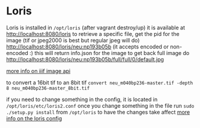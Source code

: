 # Loris

Loris is installed in `/opt/loris` (after vagrant destroy/up)
it is available at [http://localhost:8080/loris](http://localhost:8080/loris)
to retrieve a specific file, get the pid for the image (tif or jpeg2000 is best but regular jpeg will do)
[http://localhost:8080/loris/neu:np193b05b](http://localhost:8080/loris/neu:np193b05b) (it accepts encoded or non-encoded :)
this will return info.json for the image
to get back full image do [http://localhost:8080/loris/neu:np193b05b/full/full/0/default.jpg](http://localhost:8080/loris/neu:np193b05b/full/full/0/default.jpg)

[more info on iiif image api](http://iiif.io/api/image/2.1/#terminology)


to convert a 16bit tif to an 8bit tif
`convert neu_m040bp236-master.tif -depth 8 neu_m040bp236-master_8bit.tif`

if you need to change something in the config, it is located in `/opt/loris/etc/loris2.conf`
once you change something in the file run `sudo ./setup.py install` from `/opt/loris` to have the changes take affect
[more info on the loris config](https://github.com/loris-imageserver/loris)
